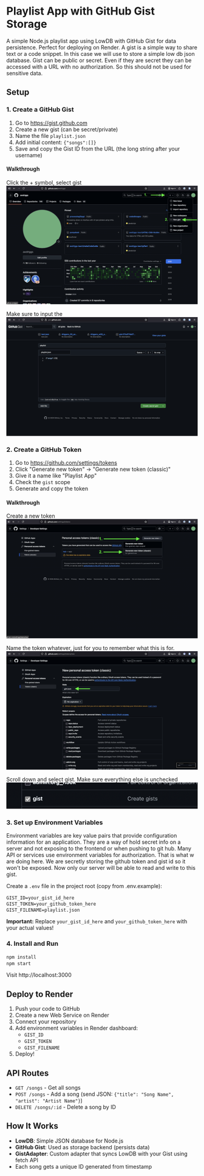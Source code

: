 # Playlist App with GitHub Gist Storage

A simple Node.js playlist app using LowDB with GitHub Gist for data persistence. Perfect for deploying on Render.
A gist is a simple way to share text or a code snippet. In this case we will use to store a simple low db json database.
Gist can be public or secret. Even if they are secret they can be accessed with a URL with no authorization. So this should not be used for sensitive data. 

## Setup

### 1. Create a GitHub Gist

1. Go to https://gist.github.com
2. Create a new gist (can be secret/private)
3. Name the file `playlist.json`
4. Add initial content: `{"songs":[]}`
5. Save and copy the Gist ID from the URL (the long string after your username)

#### Walkthrough
Click the + symbol, select gist
![new and select gits](guide_images/select-gist.png)

Make sure to input the 
![gist](guide_images/new-gist.png)

### 2. Create a GitHub Token

1. Go to https://github.com/settings/tokens
2. Click "Generate new token" → "Generate new token (classic)"
3. Give it a name like "Playlist App"
4. Check the `gist` scope
5. Generate and copy the token

#### Walkthrough
Create a new token
![new token](guide_images/new-token.png)

Name the token whatever, just for you to remember what this is for.
![token](guide_images/token.png)

Scroll down and select gist. Make sure everything else is unchecked
![gist checkbox](guide_images/gist-checkbox.png)

### 3. Set up Environment Variables
Environment variables are key value pairs that provide configuration information for an application. They are a way of hold secret info on a server and not exposing to the frontend or when pushing to git hub.
Many API or services use environment variables for authorization. That is what w are doing here. We are secretly storing the github token and gist id so it won't be exposed. Now only our server will be able to read and write to this gist.

Create a `.env` file in the project root (copy from .env.example):

```
GIST_ID=your_gist_id_here
GIST_TOKEN=your_github_token_here
GIST_FILENAME=playlist.json
```

**Important:** Replace `your_gist_id_here` and `your_github_token_here` with your actual values!

### 4. Install and Run

```bash
npm install
npm start
```

Visit http://localhost:3000

## Deploy to Render

1. Push your code to GitHub
2. Create a new Web Service on Render
3. Connect your repository
4. Add environment variables in Render dashboard:
   - `GIST_ID`
   - `GIST_TOKEN`
   - `GIST_FILENAME`
5. Deploy!

## API Routes

- `GET /songs` - Get all songs
- `POST /songs` - Add a song (send JSON: `{"title": "Song Name", "artist": "Artist Name"}`)
- `DELETE /songs/:id` - Delete a song by ID

## How It Works

- **LowDB**: Simple JSON database for Node.js
- **GitHub Gist**: Used as storage backend (persists data)
- **GistAdapter**: Custom adapter that syncs LowDB with your Gist using fetch API
- Each song gets a unique ID generated from timestamp
